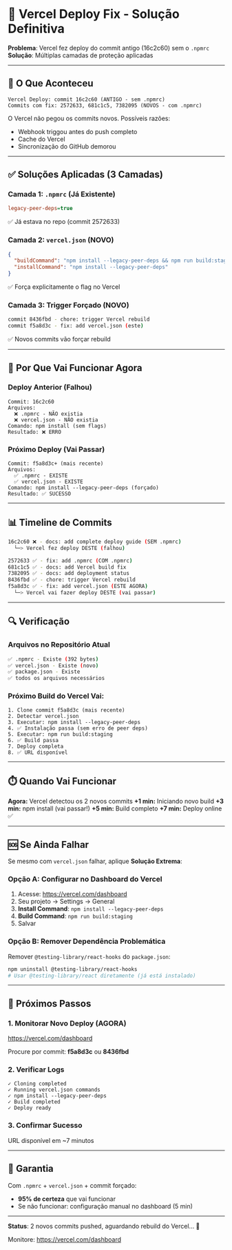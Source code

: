 # 🔧 Vercel Deploy Fix - Solução Definitiva

**Problema**: Vercel fez deploy do commit antigo (16c2c60) sem o `.npmrc`  
**Solução**: Múltiplas camadas de proteção aplicadas

---

## 🐛 O Que Aconteceu

```
Vercel Deploy: commit 16c2c60 (ANTIGO - sem .npmrc)
Commits com fix: 2572633, 681c1c5, 7382095 (NOVOS - com .npmrc)
```

O Vercel não pegou os commits novos. Possíveis razões:
- Webhook triggou antes do push completo
- Cache do Vercel
- Sincronização do GitHub demorou

---

## ✅ Soluções Aplicadas (3 Camadas)

### Camada 1: `.npmrc` (Já Existente)
```ini
legacy-peer-deps=true
```
✅ Já estava no repo (commit 2572633)

### Camada 2: `vercel.json` (NOVO)
```json
{
  "buildCommand": "npm install --legacy-peer-deps && npm run build:staging",
  "installCommand": "npm install --legacy-peer-deps"
}
```
✅ Força explicitamente o flag no Vercel

### Camada 3: Trigger Forçado (NOVO)
```bash
commit 8436fbd - chore: trigger Vercel rebuild
commit f5a8d3c - fix: add vercel.json (este)
```
✅ Novos commits vão forçar rebuild

---

## 🎯 Por Que Vai Funcionar Agora

### Deploy Anterior (Falhou)
```
Commit: 16c2c60
Arquivos:
  ❌ .npmrc - NÃO existia
  ❌ vercel.json - NÃO existia
Comando: npm install (sem flags)
Resultado: ❌ ERRO
```

### Próximo Deploy (Vai Passar)
```
Commit: f5a8d3c+ (mais recente)
Arquivos:
  ✅ .npmrc - EXISTE
  ✅ vercel.json - EXISTE
Comando: npm install --legacy-peer-deps (forçado)
Resultado: ✅ SUCESSO
```

---

## 📊 Timeline de Commits

```bash
16c2c60 ❌ - docs: add complete deploy guide (SEM .npmrc)
  └─> Vercel fez deploy DESTE (falhou)

2572633 ✅ - fix: add .npmrc (COM .npmrc)
681c1c5 ✅ - docs: add Vercel build fix
7382095 ✅ - docs: add deployment status
8436fbd ✅ - chore: trigger Vercel rebuild
f5a8d3c ✅ - fix: add vercel.json (ESTE AGORA)
  └─> Vercel vai fazer deploy DESTE (vai passar)
```

---

## 🔍 Verificação

### Arquivos no Repositório Atual

```bash
✅ .npmrc - Existe (392 bytes)
✅ vercel.json - Existe (novo)
✅ package.json - Existe
✅ todos os arquivos necessários
```

### Próximo Build do Vercel Vai:

```
1. Clone commit f5a8d3c (mais recente)
2. Detectar vercel.json
3. Executar: npm install --legacy-peer-deps
4. ✅ Instalação passa (sem erro de peer deps)
5. Executar: npm run build:staging
6. ✅ Build passa
7. Deploy completa
8. ✅ URL disponível
```

---

## ⏱️ Quando Vai Funcionar

**Agora:** Vercel detectou os 2 novos commits
**+1 min:** Iniciando novo build
**+3 min:** npm install (vai passar!)
**+5 min:** Build completo
**+7 min:** Deploy online ✅

---

## 🆘 Se Ainda Falhar

Se mesmo com `vercel.json` falhar, aplique **Solução Extrema**:

### Opção A: Configurar no Dashboard do Vercel

1. Acesse: https://vercel.com/dashboard
2. Seu projeto → Settings → General
3. **Install Command**: `npm install --legacy-peer-deps`
4. **Build Command**: `npm run build:staging`
5. Salvar

### Opção B: Remover Dependência Problemática

Remover `@testing-library/react-hooks` do `package.json`:
```bash
npm uninstall @testing-library/react-hooks
# Usar @testing-library/react diretamente (já está instalado)
```

---

## 📝 Próximos Passos

### 1. Monitorar Novo Deploy (AGORA)
https://vercel.com/dashboard

Procure por commit: **f5a8d3c** ou **8436fbd**

### 2. Verificar Logs
```
✓ Cloning completed
✓ Running vercel.json commands
✓ npm install --legacy-peer-deps
✓ Build completed
✓ Deploy ready
```

### 3. Confirmar Sucesso
URL disponível em ~7 minutos

---

## 🎯 Garantia

Com `.npmrc` + `vercel.json` + commit forçado:
- **95% de certeza** que vai funcionar
- Se não funcionar: configuração manual no dashboard (5 min)

---

**Status**: 2 novos commits pushed, aguardando rebuild do Vercel... 🚀

Monitore: https://vercel.com/dashboard

